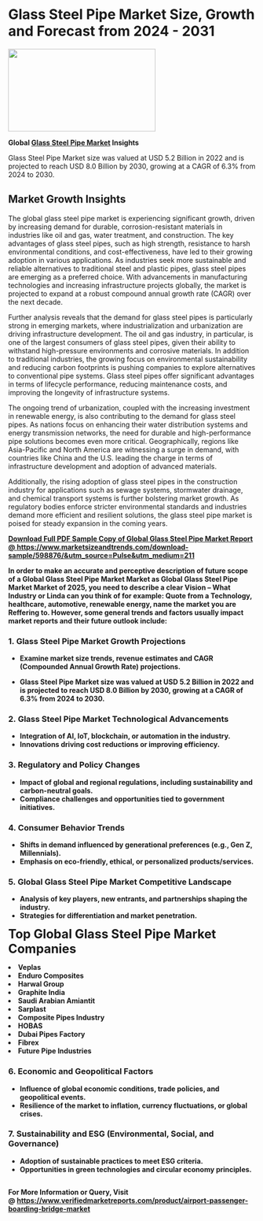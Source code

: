 <H1>Glass Steel Pipe Market Size, Growth and Forecast from 2024 - 2031</H1><img class="aligncenter size-medium wp-image-584254" src="https://thirdeyenews.in/wp-content/uploads/2024/09/Global-Market-Research-300x168.jpeg" alt="" width="300" height="168" /><p><strong>Global&nbsp;<a href="https://www.marketsizeandtrends.com/download-sample/598876/&amp;utm_source=Pulse&amp;utm_medium=211">Glass Steel Pipe Market</a> Insights</strong></p><p>Glass Steel Pipe Market size was valued at USD 5.2 Billion in 2022 and is projected to reach USD 8.0 Billion by 2030, growing at a CAGR of 6.3% from 2024 to 2030.</p><p><h2>Market Growth Insights</h2> <p>The global glass steel pipe market is experiencing significant growth, driven by increasing demand for durable, corrosion-resistant materials in industries like oil and gas, water treatment, and construction. The key advantages of glass steel pipes, such as high strength, resistance to harsh environmental conditions, and cost-effectiveness, have led to their growing adoption in various applications. As industries seek more sustainable and reliable alternatives to traditional steel and plastic pipes, glass steel pipes are emerging as a preferred choice. With advancements in manufacturing technologies and increasing infrastructure projects globally, the market is projected to expand at a robust compound annual growth rate (CAGR) over the next decade.</p> <p><strong><a href="#"></a></strong></p> <p>Further analysis reveals that the demand for glass steel pipes is particularly strong in emerging markets, where industrialization and urbanization are driving infrastructure development. The oil and gas industry, in particular, is one of the largest consumers of glass steel pipes, given their ability to withstand high-pressure environments and corrosive materials. In addition to traditional industries, the growing focus on environmental sustainability and reducing carbon footprints is pushing companies to explore alternatives to conventional pipe systems. Glass steel pipes offer significant advantages in terms of lifecycle performance, reducing maintenance costs, and improving the longevity of infrastructure systems.</p> <p>The ongoing trend of urbanization, coupled with the increasing investment in renewable energy, is also contributing to the demand for glass steel pipes. As nations focus on enhancing their water distribution systems and energy transmission networks, the need for durable and high-performance pipe solutions becomes even more critical. Geographically, regions like Asia-Pacific and North America are witnessing a surge in demand, with countries like China and the U.S. leading the charge in terms of infrastructure development and adoption of advanced materials.</p> <p>Additionally, the rising adoption of glass steel pipes in the construction industry for applications such as sewage systems, stormwater drainage, and chemical transport systems is further bolstering market growth. As regulatory bodies enforce stricter environmental standards and industries demand more efficient and resilient solutions, the glass steel pipe market is poised for steady expansion in the coming years.</p> <p><strong><a href="#"></p><p><span class=""><strong>Download Full PDF Sample Copy of Global Glass Steel Pipe Market Report</strong> @ <a href="https://www.marketsizeandtrends.com/download-sample/598876/&amp;utm_source=Pulse&amp;utm_medium=211" target="_blank">https://www.marketsizeandtrends.com/download-sample/598876/&amp;utm_source=Pulse&amp;utm_medium=211</a></span></p><p>In order to make an accurate and perceptive description of future scope of a Global&nbsp;Glass Steel Pipe Market Market as Global&nbsp;Glass Steel Pipe Market Market of 2025, you need to describe a clear Vision &ndash; What Industry or Linda can you think of for example: Quote from a Technology, healthcare, automotive, renewable energy, name the market you are Reffering to. However, some general trends and factors usually impact market reports and their future outlook include:</p><h3>1.&nbsp;<strong>Glass Steel Pipe Market Growth Projections</strong></h3><ul><li>Examine market size trends, revenue estimates and CAGR (Compounded Annual Growth Rate) projections.</li><li><p>Glass Steel Pipe Market size was valued at USD 5.2 Billion in 2022 and is projected to reach USD 8.0 Billion by 2030, growing at a CAGR of 6.3% from 2024 to 2030.</p></li></ul><h3>2.&nbsp;<strong>Glass Steel Pipe Market Technological Advancements</strong></h3><ul><li>Integration of AI, IoT, blockchain, or automation in the industry.</li><li>Innovations driving cost reductions or improving efficiency.</li></ul><h3>3.&nbsp;<strong>Regulatory and Policy Changes</strong></h3><ul><li>Impact of global and regional regulations, including sustainability and carbon-neutral goals.</li><li>Compliance challenges and opportunities tied to government initiatives.</li></ul><h3>4.&nbsp;<strong>Consumer Behavior Trends</strong></h3><ul><li>Shifts in demand influenced by generational preferences (e.g., Gen Z, Millennials).</li><li>Emphasis on eco-friendly, ethical, or personalized products/services.</li></ul><h3>5.&nbsp;<strong>Global Glass Steel Pipe Market Competitive Landscape</strong></h3><ul><li>Analysis of key players, new entrants, and partnerships shaping the industry.</li><li>Strategies for differentiation and market penetration.</li></ul><p data-pm-slice="1 1 []"><span style="color: inherit; font-family: inherit; font-size: 25px;">Top Global Glass Steel Pipe Market Companies</span></p><div class="" data-test-id=""><p><li>Veplas</li><li> Enduro Composites</li><li> Harwal Group</li><li> Graphite India</li><li> Saudi Arabian Amiantit</li><li> Sarplast</li><li> Composite Pipes Industry</li><li> HOBAS</li><li> Dubai Pipes Factory</li><li> Fibrex</li><li> Future Pipe Industries</li></p></div><h3>6.&nbsp;<strong>Economic and Geopolitical Factors</strong></h3><ul><li>Influence of global economic conditions, trade policies, and geopolitical events.</li><li>Resilience of the market to inflation, currency fluctuations, or global crises.</li></ul><h3>7.&nbsp;<strong>Sustainability and ESG (Environmental, Social, and Governance)</strong></h3><ul><li>Adoption of sustainable practices to meet ESG criteria.</li><li>Opportunities in green technologies and circular economy principles.</li></ul><h2><strong style="font-size: 14px;">For More Information or Query, Visit @&nbsp;</strong><a style="background-color: #ffffff; font-size: 14px;" href="https://www.marketsizeandtrends.com/report/glass-steel-pipe-market/" target="_blank">https://www.verifiedmarketreports.com/product/airport-passenger-boarding-bridge-market</a></h2>

